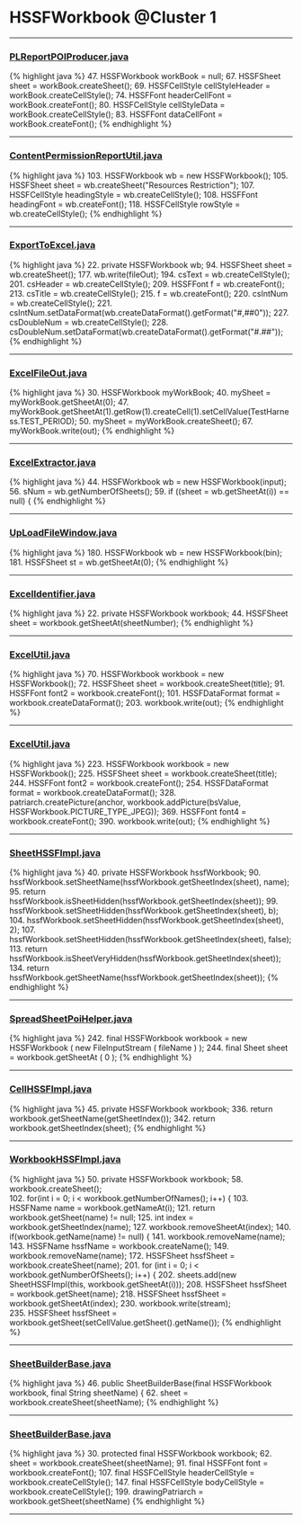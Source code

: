 # HSSFWorkbook @Cluster 1

***

### [PLReportPOIProducer.java](https://searchcode.com/codesearch/view/43507470/)
{% highlight java %}
47. HSSFWorkbook    workBook = null;
67.     HSSFSheet sheet = workBook.createSheet();
69.       HSSFCellStyle cellStyleHeader = workBook.createCellStyle();
74.       HSSFFont headerCellFont = workBook.createFont();
80.       HSSFCellStyle cellStyleData = workBook.createCellStyle();
83.       HSSFFont dataCellFont = workBook.createFont();
{% endhighlight %}

***

### [ContentPermissionReportUtil.java](https://searchcode.com/codesearch/view/43507489/)
{% highlight java %}
103. HSSFWorkbook wb = new HSSFWorkbook();
105. HSSFSheet sheet = wb.createSheet("Resources Restriction");
107. HSSFCellStyle headingStyle = wb.createCellStyle();
108. HSSFFont headingFont = wb.createFont();
118. HSSFCellStyle rowStyle = wb.createCellStyle();
{% endhighlight %}

***

### [ExportToExcel.java](https://searchcode.com/codesearch/view/46011490/)
{% highlight java %}
22. private HSSFWorkbook wb;
94.   HSSFSheet sheet = wb.createSheet();
177.   wb.write(fileOut);
194.   csText = wb.createCellStyle();
201.   csHeader = wb.createCellStyle();
209.   HSSFFont f = wb.createFont();
213.   csTitle = wb.createCellStyle();
215.   f = wb.createFont();
220.   csIntNum = wb.createCellStyle();
221.   csIntNum.setDataFormat(wb.createDataFormat().getFormat("#,##0"));
227.   csDoubleNum = wb.createCellStyle();
228.   csDoubleNum.setDataFormat(wb.createDataFormat().getFormat("#.##"));
{% endhighlight %}

***

### [ExcelFileOut.java](https://searchcode.com/codesearch/view/35739735/)
{% highlight java %}
30. HSSFWorkbook myWorkBook;
40.     mySheet = myWorkBook.getSheetAt(0);
47.     myWorkBook.getSheetAt(1).getRow(1).createCell(1).setCellValue(TestHarness.TEST_PERIOD);
50.     mySheet = myWorkBook.createSheet();
67.     myWorkBook.write(out);
{% endhighlight %}

***

### [ExcelExtractor.java](https://searchcode.com/codesearch/view/48925127/)
{% highlight java %}
44. HSSFWorkbook wb = new HSSFWorkbook(input);
56. sNum = wb.getNumberOfSheets();
59.   if ((sheet = wb.getSheetAt(i)) == null) {
{% endhighlight %}

***

### [UpLoadFileWindow.java](https://searchcode.com/codesearch/view/42988393/)
{% highlight java %}
180. HSSFWorkbook wb = new HSSFWorkbook(bin);
181. HSSFSheet st = wb.getSheetAt(0);
{% endhighlight %}

***

### [ExcelIdentifier.java](https://searchcode.com/codesearch/view/52992680/)
{% highlight java %}
22. private HSSFWorkbook workbook;
44.     HSSFSheet sheet = workbook.getSheetAt(sheetNumber);
{% endhighlight %}

***

### [ExcelUtil.java](https://searchcode.com/codesearch/view/73315299/)
{% highlight java %}
70. HSSFWorkbook workbook = new HSSFWorkbook();
72. HSSFSheet sheet = workbook.createSheet(title);
91. HSSFFont font2 = workbook.createFont();
101. HSSFDataFormat format = workbook.createDataFormat();
203.   workbook.write(out);
{% endhighlight %}

***

### [ExcelUtil.java](https://searchcode.com/codesearch/view/73315299/)
{% highlight java %}
223. HSSFWorkbook workbook = new HSSFWorkbook();
225. HSSFSheet sheet = workbook.createSheet(title);
244. HSSFFont font2 = workbook.createFont();
254. HSSFDataFormat format = workbook.createDataFormat();
328.         patriarch.createPicture(anchor, workbook.addPicture(bsValue, HSSFWorkbook.PICTURE_TYPE_JPEG));
369.     HSSFFont font4 = workbook.createFont();
390.   workbook.write(out);
{% endhighlight %}

***

### [SheetHSSFImpl.java](https://searchcode.com/codesearch/view/72854680/)
{% highlight java %}
40. private HSSFWorkbook hssfWorkbook;
90.     hssfWorkbook.setSheetName(hssfWorkbook.getSheetIndex(sheet), name);
95.     return hssfWorkbook.isSheetHidden(hssfWorkbook.getSheetIndex(sheet));
99.     hssfWorkbook.setSheetHidden(hssfWorkbook.getSheetIndex(sheet), b);
104.         hssfWorkbook.setSheetHidden(hssfWorkbook.getSheetIndex(sheet), 2);
107.         hssfWorkbook.setSheetHidden(hssfWorkbook.getSheetIndex(sheet), false);
113. return hssfWorkbook.isSheetVeryHidden(hssfWorkbook.getSheetIndex(sheet));
134.     return hssfWorkbook.getSheetName(hssfWorkbook.getSheetIndex(sheet));
{% endhighlight %}

***

### [SpreadSheetPoiHelper.java](https://searchcode.com/codesearch/view/73882044/)
{% highlight java %}
242. final HSSFWorkbook workbook = new HSSFWorkbook ( new FileInputStream ( fileName ) );
244. final Sheet sheet = workbook.getSheetAt ( 0 );
{% endhighlight %}

***

### [CellHSSFImpl.java](https://searchcode.com/codesearch/view/72854667/)
{% highlight java %}
45. private HSSFWorkbook workbook;
336. return workbook.getSheetName(getSheetIndex());
342. return workbook.getSheetIndex(sheet);
{% endhighlight %}

***

### [WorkbookHSSFImpl.java](https://searchcode.com/codesearch/view/72854626/)
{% highlight java %}
50. private HSSFWorkbook workbook;
58.     workbook.createSheet();        
102.     for(int i = 0; i < workbook.getNumberOfNames(); i++) {
103.         HSSFName name = workbook.getNameAt(i);
121.     return workbook.getSheet(name) != null;
125.     int index = workbook.getSheetIndex(name);
127.         workbook.removeSheetAt(index);
140.     if(workbook.getName(name) != null) {
141.         workbook.removeName(name);
143.     HSSFName hssfName = workbook.createName();
149.     workbook.removeName(name);
172.   HSSFSheet hssfSheet = workbook.createSheet(name);
201.     for (int i = 0; i < workbook.getNumberOfSheets(); i++) {
202.         sheets.add(new SheetHSSFImpl(this, workbook.getSheetAt(i)));
208.     HSSFSheet hssfSheet = workbook.getSheet(name);
218.     HSSFSheet hssfSheet = workbook.getSheetAt(index);
230.     workbook.write(stream);        
235.     HSSFSheet hssfSheet = workbook.getSheet(setCellValue.getSheet().getName());
{% endhighlight %}

***

### [SheetBuilderBase.java](https://searchcode.com/codesearch/view/112311786/)
{% highlight java %}
46. public SheetBuilderBase(final HSSFWorkbook workbook, final String sheetName) {
62.   sheet = workbook.createSheet(sheetName);
{% endhighlight %}

***

### [SheetBuilderBase.java](https://searchcode.com/codesearch/view/112311786/)
{% highlight java %}
30. protected final HSSFWorkbook workbook;
62.   sheet = workbook.createSheet(sheetName);
91.   final HSSFFont font = workbook.createFont();
107.   final HSSFCellStyle headerCellStyle = workbook.createCellStyle();
147.   final HSSFCellStyle bodyCellStyle = workbook.createCellStyle();
199.     drawingPatriarch = workbook.getSheet(sheetName)
{% endhighlight %}

***

